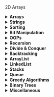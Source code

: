 2D Arrays

<details>
  <summary><strong>Arrays</strong></summary>

Arrays

</details>

<details>
  <summary><strong>Strings</strong></summary>

Strings

</details>

<details>
  <summary><strong>Sorting</strong></summary>

Sorting

</details>

<details>
  <summary><strong>Bit Manipulation</strong></summary>

Bit Manipulation

</details>

<details>
  <summary><strong>OOPs</strong></summary>

OOPs

</details>

<details>
  <summary><strong>Recursion</strong></summary>

1. [problem 1](https://github.com/mohit1106/DSA-Java/blob/ef87b3a1914325f649b272bf27a277e57e352103/Recurrsion/pb1.java) - print numbers from n to 1
2. [problem 2](https://github.com/mohit1106/DSA-Java/blob/226da130f9d34e513ee9248eff7cd232f90b1ce1/Recurrsion/pb2.java) - Print numbers from 1 to n
3. [problem 3](https://github.com/mohit1106/DSA-Java/blob/226da130f9d34e513ee9248eff7cd232f90b1ce1/Recurrsion/pb3.java) - Factorial of number
4. [problem 4](https://github.com/mohit1106/DSA-Java/blob/226da130f9d34e513ee9248eff7cd232f90b1ce1/Recurrsion/pb4.java) - Nth fibonacci number
5. [problem 5](https://github.com/mohit1106/DSA-Java/blob/226da130f9d34e513ee9248eff7cd232f90b1ce1/Recurrsion/pb5.java) - array is sorted or not
6. [problem 6](https://github.com/mohit1106/DSA-Java/blob/226da130f9d34e513ee9248eff7cd232f90b1ce1/Recurrsion/pb6.java) - first and last Occurrence
7. [problem 7](https://github.com/mohit1106/DSA-Java/blob/226da130f9d34e513ee9248eff7cd232f90b1ce1/Recurrsion/pb7.java) - last Occurrence
8. [problem 8](https://github.com/mohit1106/DSA-Java/blob/226da130f9d34e513ee9248eff7cd232f90b1ce1/Recurrsion/pb8.java) - printing x^n
9. [problem 9](https://github.com/mohit1106/DSA-Java/blob/226da130f9d34e513ee9248eff7cd232f90b1ce1/Recurrsion/pb9.java) - Tiling Problem
10. [problem 10](https://github.com/mohit1106/DSA-Java/blob/226da130f9d34e513ee9248eff7cd232f90b1ce1/Recurrsion/pb10.java) - Remove duplicates in String
11. [problem 11](https://github.com/mohit1106/DSA-Java/blob/432ddba198fdd172bab2db6c851c083cc0fc2c16/Recurrsion/pb11.java) - Friends Pairing Problem
12. [problem 12](https://github.com/mohit1106/DSA-Java/blob/1ed47bac60ea66f3c24703560d15e641b0658048/Recurrsion/pb12.java) - Binary Strings problem

</details>

<details>
  <summary><strong>Divide & Conquer</strong></summary>

1. [problem 1](https://github.com/mohit1106/DSA-Java/blob/9494883d01839467331125cd42f5d382109f0f9f/Divide%20%26%20Conquer/pb1.java) - Merge Sort
2. [problem 2](https://github.com/mohit1106/DSA-Java/blob/c0890c0e1d420f9635168d7d94649ed804aaabae/Divide%20%26%20Conquer/pb2.java) - Quick Sort
3. [problem 3](https://github.com/mohit1106/DSA-Java/blob/f540328b1282bb18fed83a043b0f5ca5229b869c/Divide%20%26%20Conquer/pb3.java) - Search in Rotated Sorted Array

</details>

<details>
  <summary><strong>Backtracking</strong></summary>

1. [problem 1](https://github.com/mohit1106/DSA-Java/blob/3fbb35bef30a91b435feca34c58d5d83a52de684/Backtracking/arrays.java) - Backtracking on Arrays
2. [problem 2](https://github.com/mohit1106/DSA-Java/blob/3fbb35bef30a91b435feca34c58d5d83a52de684/Backtracking/subsets.java) - print all subsets of a given string
3. [problem 3](https://github.com/mohit1106/DSA-Java/blob/3fbb35bef30a91b435feca34c58d5d83a52de684/Backtracking/permutations.java) - print all permutations of a string
4. [problem 4](https://github.com/mohit1106/DSA-Java/blob/3fbb35bef30a91b435feca34c58d5d83a52de684/Backtracking/nQueens.java) - n queens simple version - ways to place n queens into n rows in a nXn board
5. [problem 5](https://github.com/mohit1106/DSA-Java/blob/3fbb35bef30a91b435feca34c58d5d83a52de684/Backtracking/nQueensReal.java) - n queens - prints all the possible boards
6. [problem 6](https://github.com/mohit1106/DSA-Java/blob/bce06672eec3cf0b349da727faca836dd600c694/Backtracking/nQueensWays.java) - n queens ways - count the total number of ways
7. [problem 7](https://github.com/mohit1106/DSA-Java/blob/bce06672eec3cf0b349da727faca836dd600c694/Backtracking/nQueensExists.java) - n queens solution exists or not - print one solution
8. [problem 8](https://github.com/mohit1106/DSA-Java/blob/a56e29740a67251170bc9670ca3b0fa49373c9bc/Backtracking/gridWays.java) - grid ways - ways to reach from (0, 0) to (n-1, m-1) in a nxm grid
9. [problem 9](https://github.com/mohit1106/DSA-Java/blob/a56e29740a67251170bc9670ca3b0fa49373c9bc/Backtracking/sudoku.java) - Sudoku solver - complete a sudoku of 9X9 grid

</details>

<details>
  <summary><strong>ArrayList</strong></summary>

1. [problem 1](https://github.com/mohit1106/DSA-Java/blob/55ec9c717f0967dde68a0ba2e903ef4bd55a01e8/ArrayList/waterContainer.java) - Container with most water
2. [problem 2](https://github.com/mohit1106/DSA-Java/blob/55ec9c717f0967dde68a0ba2e903ef4bd55a01e8/ArrayList/pairSum1.java) - Pairsum - if any pair in sorted ArrayList has target sum
3. [problem 3](https://github.com/mohit1106/DSA-Java/blob/55ec9c717f0967dde68a0ba2e903ef4bd55a01e8/ArrayList/pairSum2.java) - Pairsum 2 - find if any pair in a sorted and rotated arraylist has a target sum

</details>

<details>
  <summary><strong>LinkedList</strong></summary>

1. [problem 1](https://github.com/mohit1106/DSA-Java/blob/033cd856e0975a133bdc576d1225322e8dec19a7/LinkedList/Main.java) - Main with all Functions from scratch
2. [problem 2](https://github.com/mohit1106/DSA-Java/blob/033cd856e0975a133bdc576d1225322e8dec19a7/LinkedList/builtinLL.java) - Java Collection framework for linkedList
3. [problem 3](https://github.com/mohit1106/DSA-Java/blob/033cd856e0975a133bdc576d1225322e8dec19a7/LinkedList/MergeSort.java) - Merge Sort on linkedList
4. [problem 4](https://github.com/mohit1106/DSA-Java/blob/033cd856e0975a133bdc576d1225322e8dec19a7/LinkedList/zigzagLL.java) - zig zag Linked List
5. [problem 5](https://github.com/mohit1106/DSA-Java/blob/033cd856e0975a133bdc576d1225322e8dec19a7/LinkedList/doublyLL.java) - Implementing a Doubly Linked List with basic functions and reverse function
6. [problem 6](https://github.com/mohit1106/DSA-Java/blob/033cd856e0975a133bdc576d1225322e8dec19a7/LinkedList/singlyCircularLL.java) - Circular Singly Linked List

</details>

<details>
  <summary><strong>Stacks</strong></summary>

1. [problem 1](https://github.com/mohit1106/DSA-Java/blob/27ac48f8ff13993dc32dcd3a68c3636f0f3fa811/stack/usingArrayList.java) - implementing functions of stack using an ArrayList
2. [problem 2](https://github.com/mohit1106/DSA-Java/blob/27ac48f8ff13993dc32dcd3a68c3636f0f3fa811/stack/usingLinkedList.java) - implementing functions of stack using a Linked List
3. [problem 3](https://github.com/mohit1106/DSA-Java/blob/27ac48f8ff13993dc32dcd3a68c3636f0f3fa811/stack/builtin.java) - builtin java collection framework for stack
4. [problem 4](https://github.com/mohit1106/DSA-Java/blob/27ac48f8ff13993dc32dcd3a68c3636f0f3fa811/stack/pushAtBottom.java) - push at the bottom of the stack
5. [problem 5](https://github.com/mohit1106/DSA-Java/blob/27ac48f8ff13993dc32dcd3a68c3636f0f3fa811/stack/reverseString.java) - reverse a string using a stack
6. [problem 6](https://github.com/mohit1106/DSA-Java/blob/27ac48f8ff13993dc32dcd3a68c3636f0f3fa811/stack/reverseStack.java) - reverse a stack
7. [problem 7](https://github.com/mohit1106/DSA-Java/blob/27ac48f8ff13993dc32dcd3a68c3636f0f3fa811/stack/stockSpan.java) - stock span problem
8. [problem 8](https://github.com/mohit1106/DSA-Java/blob/27ac48f8ff13993dc32dcd3a68c3636f0f3fa811/stack/nextGreater.java) - next greater element on right side
9. [problem 9](https://github.com/mohit1106/DSA-Java/blob/27ac48f8ff13993dc32dcd3a68c3636f0f3fa811/stack/validParentheses.java) - Valid Parentheses
10. [problem 10](https://github.com/mohit1106/DSA-Java/blob/27ac48f8ff13993dc32dcd3a68c3636f0f3fa811/stack/duplicateParentheses.java) - Duplicate Parentheses
11. [problem 11](https://github.com/mohit1106/DSA-Java/blob/27ac48f8ff13993dc32dcd3a68c3636f0f3fa811/stack/maxArea.java) - Max Area in Histogram

</details>

<details>
  <summary><strong>Queue</strong></summary>

1. [problem 1](https://github.com/mohit1106/DSA-Java/blob/1a7273ceac787023b8ce13f1b83cf511ff1acf99/queue/byArray.java) - implement functions of queue by array
2. [problem 2](https://github.com/mohit1106/DSA-Java/blob/1a7273ceac787023b8ce13f1b83cf511ff1acf99/queue/circularQueue.java) - implement circular queue using an array
3. [problem 3](https://github.com/mohit1106/DSA-Java/blob/1a7273ceac787023b8ce13f1b83cf511ff1acf99/queue/byLinkedList.java) - Queue using a Linked List
4. [problem 4](https://github.com/mohit1106/DSA-Java/blob/1a7273ceac787023b8ce13f1b83cf511ff1acf99/queue/byTwoStacks.java) - Queue using Two Stacks with O(n) for adding
5. [problem 5](https://github.com/mohit1106/DSA-Java/blob/1a7273ceac787023b8ce13f1b83cf511ff1acf99/queue/stackByTwoQueue.java) - Stacks using Two Queue with O(n) for pop
6. [problem 6](https://github.com/mohit1106/DSA-Java/blob/1a7273ceac787023b8ce13f1b83cf511ff1acf99/queue/firstNonRepeating.java) - first non-repeating letter in stream of characters
7. [problem 7](https://github.com/mohit1106/DSA-Java/blob/1a7273ceac787023b8ce13f1b83cf511ff1acf99/queue/interleaveTwoHalvws.java) - interleave two halves of a queue of even length
8. [problem 8](https://github.com/mohit1106/DSA-Java/blob/1a7273ceac787023b8ce13f1b83cf511ff1acf99/queue/reverseQueue.java) - reverse a queue using stack
9. [problem 9](https://github.com/mohit1106/DSA-Java/blob/1a7273ceac787023b8ce13f1b83cf511ff1acf99/queue/deque.java) - deque using java collection framework
10. [problem 10](https://github.com/mohit1106/DSA-Java/blob/1a7273ceac787023b8ce13f1b83cf511ff1acf99/queue/stackByDeque.java) - implement a stack using a deque
11. [problem 11](https://github.com/mohit1106/DSA-Java/blob/1a7273ceac787023b8ce13f1b83cf511ff1acf99/queue/queueByDeque.java) - implement a Queue using a deque

</details>

<details>
  <summary><strong>Greedy Algorithms</strong></summary>

1. [problem 1]() - Activity Selection problem
2. [problem 2]() - Fractional Knapsack Problem
3. [problem 3]() - Minimum absolute difference pairs
4. [problem 4]() - Max Length Chain of Pairs
5. [problem 5]() - Indian Coins
6. [problem 6]() - Job Sequencing Problem
7. [problem 7]() -

</details>

<details>
  <summary><strong>Binary Trees</strong></summary>

1. [problem 1]() - build a binary tree using a preorder sequence (also traversals)
2. [problem 2]() - height of a binary tree
3. [problem 3]() - count total Nodes and their sum
4. [problem 4]() - diameter of a binary tree - O(n^2)
5. [problem 5]() - diameter of a binary tree - O(n)
6. [problem 6]() - Subtree of another Tree
7. [problem 7]() - Top view of a Binary Tree
8. [problem 8]() - print all elements of kth level in binary tree
9. [problem 9]() -
10. [problem 10]() -

</details>

<details>
  <summary><strong>Miscellaneous</strong></summary>

1. [problem 1](https://github.com/mohit1106/DSA-Java/blob/e4bbb8a3ff67a287edf6fa4bfda1724b7c2a30d9/Miscellaneous/Beautiful%20Array/Solution.java) - Beautiful Array

</details>
